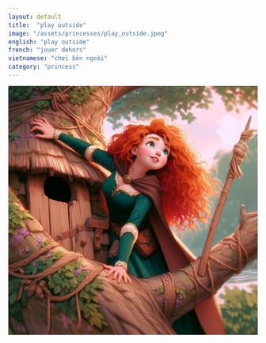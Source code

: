 ```yaml
---
layout: default
title:  "play outside"
image: "/assets/princesses/play_outside.jpeg"
english: "play outside"
french: "jouer dehors"
vietnamese: "chơi bên ngoài"
category: "princess"
---
```


![play_outside](/assets/princesses/play_outside.jpeg)